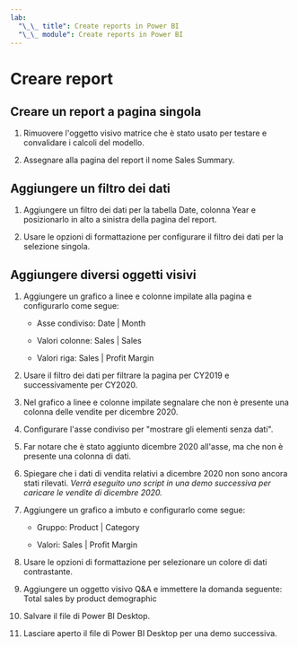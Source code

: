 ```yaml
---
lab:
  "\_\_ title": Create reports in Power BI
  "\_\_ module": Create reports in Power BI
---
```

# Creare report

## Creare un report a pagina singola

1. Rimuovere l'oggetto visivo matrice che è stato usato per testare e convalidare i calcoli del modello.

1. Assegnare alla pagina del report il nome Sales Summary.

## Aggiungere un filtro dei dati

1. Aggiungere un filtro dei dati per la tabella Date, colonna Year e posizionarlo in alto a sinistra della pagina del report.

1. Usare le opzioni di formattazione per configurare il filtro dei dati per la selezione singola.

## Aggiungere diversi oggetti visivi

1. Aggiungere un grafico a linee e colonne impilate alla pagina e configurarlo come segue:

    - Asse condiviso: Date | Month

    - Valori colonne: Sales | Sales

    - Valori riga: Sales | Profit Margin

1. Usare il filtro dei dati per filtrare la pagina per CY2019 e successivamente per CY2020.

1. Nel grafico a linee e colonne impilate segnalare che non è presente una colonna delle vendite per dicembre 2020.

1. Configurare l'asse condiviso per "mostrare gli elementi senza dati".

1. Far notare che è stato aggiunto dicembre 2020 all'asse, ma che non è presente una colonna di dati.

1. Spiegare che i dati di vendita relativi a dicembre 2020 non sono ancora stati rilevati. *Verrà eseguito uno script in una demo successiva per caricare le vendite di dicembre 2020.*

1. Aggiungere un grafico a imbuto e configurarlo come segue:

    - Gruppo: Product | Category

    - Valori: Sales | Profit Margin

1. Usare le opzioni di formattazione per selezionare un colore di dati contrastante.

1. Aggiungere un oggetto visivo Q&A e immettere la domanda seguente: Total sales by product demographic

1. Salvare il file di Power BI Desktop.

1. Lasciare aperto il file di Power BI Desktop per una demo successiva.
